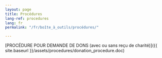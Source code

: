```yaml
---
layout: page
title: Procédures
lang-ref: procedures
lang: fr
permalink: "/fr/boîte_à_outils/procédures/"

---
```

\[PROCÉDURE POUR DEMANDE DE DONS (avec ou sans reçu de charité)\]({{ site.baseurl }}/assets/procedures/donation_procedure.doc)